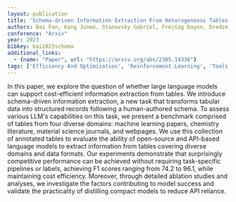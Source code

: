 ```yaml
---
layout: publication
title: 'Schema-driven Information Extraction From Heterogeneous Tables'
authors: Bai Fan, Kang Junmo, Stanovsky Gabriel, Freitag Dayne, Dredze Mark, Ritter Alan
conference: "Arxiv"
year: 2023
bibkey: bai2023schema
additional_links:
  - {name: "Paper", url: "https://arxiv.org/abs/2305.14336"}
tags: ['Efficiency And Optimization', 'Reinforcement Learning', 'Tools', 'Uncategorized']
---
```

In this paper, we explore the question of whether large language models can support cost-efficient information extraction from tables. We introduce schema-driven information extraction, a new task that transforms tabular data into structured records following a human-authored schema. To assess various LLM's capabilities on this task, we present a benchmark comprised of tables from four diverse domains: machine learning papers, chemistry literature, material science journals, and webpages. We use this collection of annotated tables to evaluate the ability of open-source and API-based language models to extract information from tables covering diverse domains and data formats. Our experiments demonstrate that surprisingly competitive performance can be achieved without requiring task-specific pipelines or labels, achieving F1 scores ranging from 74.2 to 96.1, while maintaining cost efficiency. Moreover, through detailed ablation studies and analyses, we investigate the factors contributing to model success and validate the practicality of distilling compact models to reduce API reliance.

